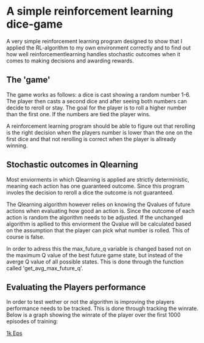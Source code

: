 # A simple reinforcement learning dice-game
A very simple reinforcement learning program designed to show that I applied the RL-algorithm to my own environment correctly 
and to find out how well reinforcementlearning handles stochastic outcomes when it comes to making decisions and awarding rewards.

## The 'game'
The game works as follows: a dice is cast showing a random number 1-6. The player then casts a second dice and after seeing both numbers can decide to reroll or stay. 
The goal for the player is to roll a higher number than the first one. If the numbers are tied the player wins.

A reinforcement learning program should be able to figure out that rerolling is the right decision when the players number is lower than the one on the first dice
and that not rerolling is correct when the player is allready winning.


## Stochastic outcomes in Qlearning

Most enviorments in which Qlearning is applied are strictly deterministic, meaning each action has one guaranteed outcome. Since this program involes the decision to reroll a dice the outcome is not guaranteed. 

The Qlearning algorithm however relies on knowing the Qvalues of future actions when evaluating how good an action is. Since the outcome of each action is random the algorithm needs to be adjusted. 
If the unchanged algorithm is apllied to this enviorment the Qvalue will be calculated based on the assumption that the player can pick what number is rolled. This of course is false.

In order to adress this the max_future_q variable is changed based not on the maximum Q value of the best future game state, but instead of the averge Q value of all possible states. This is done through the function called 'get_avg_max_future_q'.


## Evaluating the Players performance

In order to test wether or not the algorithm is improving the players performance needs to be tracked. This is done through tracking the winrate. Below is a graph showing the winrate of the player over the first 1000 episodes of training:

[1k Eps](docs/1kEps100kGames.png)
